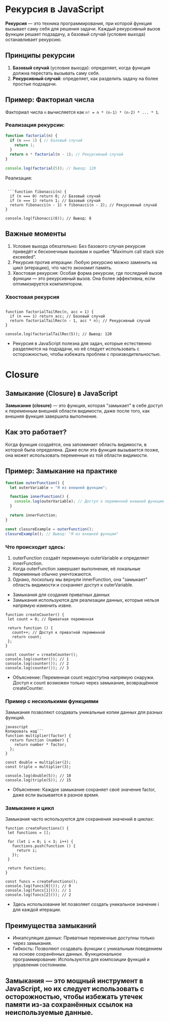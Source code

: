 # Рекурсия в JavaScript

**Рекурсия** — это техника программирования, при которой функция вызывает саму себя для решения задачи. Каждый рекурсивный вызов функции решает подзадачу, а базовый случай (условие выхода) останавливает рекурсию.

## Принципы рекурсии
1. **Базовый случай** (условие выхода): определяет, когда функция должна перестать вызывать саму себя.
2. **Рекурсивный случай**: определяет, как разделить задачу на более простые подзадачи.

## Пример: Факториал числа
Факториал числа `n` вычисляется как `n! = n * (n-1) * (n-2) * ... * 1`.

### Реализация рекурсии:
```javascript
function factorial(n) {
  if (n === 1) { // Базовый случай
    return 1;
  }
  return n * factorial(n - 1); // Рекурсивный случай
}

console.log(factorial(5)); // Вывод: 120
```
Реализация:
```

 ```function fibonacci(n) {
  if (n === 0) return 0; // Базовый случай
  if (n === 1) return 1; // Базовый случай
  return fibonacci(n - 1) + fibonacci(n - 2); // Рекурсивный случай
}

console.log(fibonacci(6)); // Вывод: 8
```

## Важные моменты
1. Условие выхода обязательно: Без базового случая рекурсия приведёт к бесконечным вызовам и ошибке "Maximum call stack size exceeded".
2. Рекурсия против итерации: Любую рекурсию можно заменить на цикл (итерацию), что часто экономит память.
3. Хвостовая рекурсия: Особая форма рекурсии, где последний вызов функции — это рекурсивный вызов. Она более эффективна, если оптимизируется компилятором.


### Хвостовая рекурсия

 
```
 
function factorialTailRec(n, acc = 1) {
  if (n === 1) return acc; // Базовый случай
  return factorialTailRec(n - 1, acc * n); // Рекурсивный случай
}

console.log(factorialTailRec(5)); // Вывод: 120
```
- Рекурсия в JavaScript полезна для задач, которые естественно разделяются на подзадачи, но её следует использовать с осторожностью, чтобы избежать проблем с производительностью.

# Closure

## Замыкание (Closure) в JavaScript

**Замыкание (closure)** — это функция, которая "замыкает" в себе доступ к переменным внешней области видимости, даже после того, как внешняя функция завершила выполнение.

## Как это работает?
Когда функция создаётся, она запоминает область видимости, в которой была определена. Даже если эта функция вызывается позже, она может использовать переменные из той области видимости.

## Пример: Замыкание на практике
```javascript
function outerFunction() {
  let outerVariable = "Я из внешней функции";

  function innerFunction() {
    console.log(outerVariable); // Доступ к переменной внешней функции
  }

  return innerFunction;
}

const closureExample = outerFunction();
closureExample(); // Вывод: "Я из внешней функции"
```
### Что происходит здесь:
1. outerFunction создаёт переменную outerVariable и определяет innerFunction.
2. Когда outerFunction завершает выполнение, её локальные переменные обычно уничтожаются.
3. Однако, поскольку мы вернули innerFunction, она "замыкает" область видимости и сохраняет доступ к outerVariable.

- Замыкания для создания приватных данных
- Замыкания используются для реализации данных, которые нельзя напрямую изменить извне.
 ```
function createCounter() {
  let count = 0; // Приватная переменная

  return function () {
    count++; // Доступ к приватной переменной
    return count;
  };
}

const counter = createCounter();
console.log(counter()); // 1
console.log(counter()); // 2
console.log(counter()); // 3
```
- Объяснение:
Переменная count недоступна напрямую снаружи.
Доступ к count возможен только через замыкание, возвращённое createCounter.

### Пример с несколькими функциями
Замыкания позволяют создавать уникальные копии данных для разных функций.
```
javascript
Копировать код```
function multiplier(factor) {
  return function (number) {
    return number * factor;
  };
}

const double = multiplier(2);
const triple = multiplier(3);

console.log(double(5)); // 10
console.log(triple(5)); // 15
```
- Объяснение:
Каждое замыкание сохраняет своё значение factor, даже если вызывается в разное время.

### Замыкание и цикл
Замыкания часто используются для сохранения значений в циклах:

 ```
function createFunctions() {
  let functions = [];

  for (let i = 0; i < 3; i++) {
    functions.push(function () {
      return i;
    });
  }

  return functions;
}

const funcs = createFunctions();
console.log(funcs[0]()); // 0
console.log(funcs[1]()); // 1
console.log(funcs[2]()); // 2
```
- Здесь использование let позволяет создать уникальное значение i для каждой итерации.


## Преимущества замыканий
- Инкапсуляция данных: Приватные переменные доступны только через замыкания.
- Гибкость: Позволяют создавать функции с уникальным поведением на основе сохранённых данных.
Функциональное программирование: Используются для композиции функций и управления состоянием.
## Замыкания — это мощный инструмент в JavaScript, но их следует использовать с осторожностью, чтобы избежать утечек памяти из-за сохранённых ссылок на неиспользуемые данные.